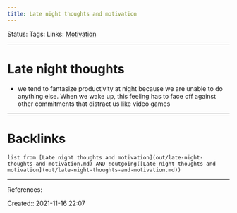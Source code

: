 ```yaml
---
title: Late night thoughts and motivation
---
```

Status: 
Tags: 
Links: [Motivation](out/motivation.md)
___
# Late night thoughts
- we tend to fantasize productivity at night because we are unable to do anything else. When we wake up, this feeling has to face off against other commitments that distract us like video games
___
# Backlinks
```dataview
list from [Late night thoughts and motivation](out/late-night-thoughts-and-motivation.md) AND !outgoing([Late night thoughts and motivation](out/late-night-thoughts-and-motivation.md))
```
___
References:

Created:: 2021-11-16 22:07
